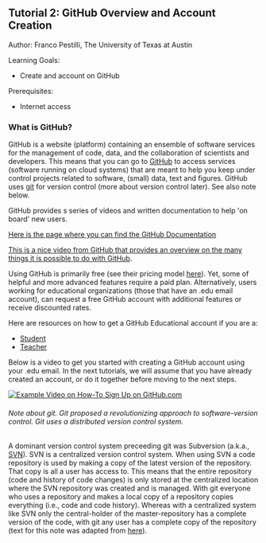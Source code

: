 ## Tutorial 2: GitHub Overview and Account Creation

Author: Franco Pestilli, The University of Texas at Austin

Learning Goals:

* Create and account on GitHub 

Prerequisites:

* Internet access

### What is GitHub?

GitHub is a website (platform) containing an ensemble of software services for the management of code, data, and the collaboration of scientists and developers. 
This means that you can go to [GitHub](https://github.com) to access services (software running on cloud systems) that are meant to help you keep under control 
projects related to software, (small) data, text and figures. 
GitHub uses [git](https://git-scm.com/) for version control (more about version control later). See also note below.

GitHub provides s series of videos and written documentation to help 'on board' new users. 

[Here is the page where you can find the GitHub Documentation](https://docs.github.com/en) 

[This is a nice video from GitHub that provides an overview on the many things it is possible to do with GitHub](https://www.youtube.com/watch?v=noZnOSpcjYY).

Using GitHub is primarily free (see their pricing model [here](https://github.com/pricing)). Yet, some of helpful and more advanced features require a paid plan. 
Alternatively, users working for educational organizations (those that have an .edu email account), can request a free GitHub account with additional 
features or receive discounted rates.

Here are resources on how to get a GitHub Educational account if you are a:

* [Student](https://education.github.com/benefits?type=student)
* [Teacher](https://education.github.com/benefits?type=teacher)

Below is a video to get you started with creating a GitHub account using your .edu email. In the next tutorials, we will assume that you have already 
created an account, or do it together before moving to the next steps.

[![Example Video on How-To Sign Up on GitHub.com](https://img.youtube.com/vi/3m4pSljscEY/0.jpg)](https://www.youtube.com/watch?v=3m4pSljscEY)


###### Note about git. Git proposed a revolutionizing approach to software-version control. Git uses a distributed version control system. 
A dominant version control system preceeding git was Subversion (a.k.a., [SVN](https://subversion.apache.org/)). SVN is a centralized version 
control system. When using SVN a code repository is used by making a copy of the latest version of the repository. That copy is all a user has access to. 
This means that the entire repository (code and history of code changes) is only stored at the centralized location where the SVN repository was created 
and is managed. With git everyone who uses a repository and makes a local copy of a repository copies everything (i.e., code and code history). Whereas with 
a centralized system like SVN only the central-holder of the master-repository has a complete version of the code, with git any user has a complete copy of 
the repository (text for this note was adapted from 
[here](https://www.quora.com/What-does-it-mean-when-Git-says-distributed-is-the-new-centralized-and-local-branching-on-the-cheap-next-to-their-logo-on-the-website)).



